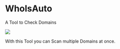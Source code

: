 # WhoIsAuto
A Tool to Check Domains

<img src="https://burncycle.de/share/overview.png" />

With this Tool you can Scan multiple Domains at once.
